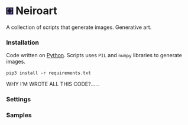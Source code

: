 # <img src="img/logo.png" style="width: 1ch; image-rendering: pixelated"> Neiroart
A collection of scripts that generate images. Generative art.

### Installation
Code written on [Python](https://www.python.org). Scripts uses `PIL` and `numpy` libraries to generate images.

```
pip3 install -r requirements.txt
```

WHY I'M WROTE ALL THIS CODE?......

### Settings

### Samples
